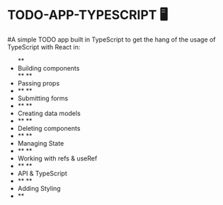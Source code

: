 # TODO-APP-TYPESCRIPT 🖥️

#A simple TODO app built in TypeScript to get the hang of the usage of TypeScript with React in:

<ul>
    **<li>Building components</li>**
    **<li>Passing props<li>**
    **<li>Submitting forms<li>**
    **<li>Creating data models<li>**
    **<li>Deleting components<li>**
    **<li>Managing State<li>**
    **<li>Working with refs & useRef<li>**
    **<li>API & TypeScript<li>**
    **<li>Adding Styling<li>**
</ul>

